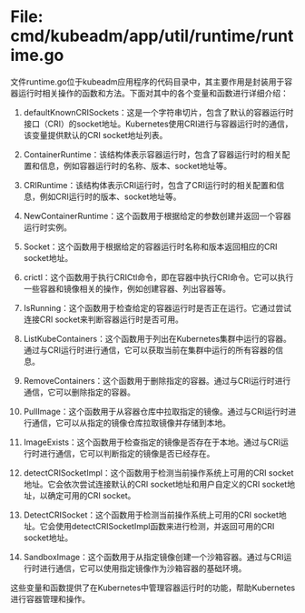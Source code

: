 # File: cmd/kubeadm/app/util/runtime/runtime.go

文件runtime.go位于kubeadm应用程序的代码目录中，其主要作用是封装用于容器运行时相关操作的函数和方法。下面对其中的各个变量和函数进行详细介绍：

1. defaultKnownCRISockets：这是一个字符串切片，包含了默认的容器运行时接口（CRI）的socket地址。Kubernetes使用CRI进行与容器运行时的通信，该变量提供默认的CRI socket地址列表。

2. ContainerRuntime：该结构体表示容器运行时，包含了容器运行时的相关配置和信息，例如容器运行时的名称、版本、socket地址等。

3. CRIRuntime：该结构体表示CRI运行时，包含了CRI运行时的相关配置和信息，例如CRI运行时的版本、socket地址等。

4. NewContainerRuntime：这个函数用于根据给定的参数创建并返回一个容器运行时实例。

5. Socket：这个函数用于根据给定的容器运行时名称和版本返回相应的CRI socket地址。

6. crictl：这个函数用于执行CRICtl命令，即在容器中执行CRI命令。它可以执行一些容器和镜像相关的操作，例如创建容器、列出容器等。

7. IsRunning：这个函数用于检查给定的容器运行时是否正在运行。它通过尝试连接CRI socket来判断容器运行时是否可用。

8. ListKubeContainers：这个函数用于列出在Kubernetes集群中运行的容器。通过与CRI运行时进行通信，它可以获取当前在集群中运行的所有容器的信息。

9. RemoveContainers：这个函数用于删除指定的容器。通过与CRI运行时进行通信，它可以删除指定的容器。

10. PullImage：这个函数用于从容器仓库中拉取指定的镜像。通过与CRI运行时进行通信，它可以从指定的镜像仓库拉取镜像并存储到本地。

11. ImageExists：这个函数用于检查指定的镜像是否存在于本地。通过与CRI运行时进行通信，它可以判断指定的镜像是否已经存在。

12. detectCRISocketImpl：这个函数用于检测当前操作系统上可用的CRI socket地址。它会依次尝试连接默认的CRI socket地址和用户自定义的CRI socket地址，以确定可用的CRI socket。

13. DetectCRISocket：这个函数用于检测当前操作系统上可用的CRI socket地址。它会使用detectCRISocketImpl函数来进行检测，并返回可用的CRI socket地址。

14. SandboxImage：这个函数用于从指定镜像创建一个沙箱容器。通过与CRI运行时进行通信，它可以使用指定镜像作为沙箱容器的基础环境。

这些变量和函数提供了在Kubernetes中管理容器运行时的功能，帮助Kubernetes进行容器管理和操作。

